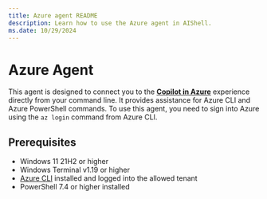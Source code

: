 ```yaml
---
title: Azure agent README
description: Learn how to use the Azure agent in AIShell.
ms.date: 10/29/2024
---
```

# Azure Agent

This agent is designed to connect you to the [**Copilot in Azure**][02] experience directly from your command
line. It provides assistance for Azure CLI and Azure PowerShell commands. To use this agent, you
need to sign into Azure using the `az login` command from Azure CLI.

## Prerequisites

- Windows 11 21H2 or higher
- Windows Terminal v1.19  or higher
- [Azure CLI][01] installed and logged into the allowed tenant
- PowerShell 7.4 or higher installed

<!-- TO DO
- Is there any configuration required?
-->

<!-- link references -->
[01]: /cli/azure/install-azure-cli
[02]: https://azure.microsoft.com/products/copilot
